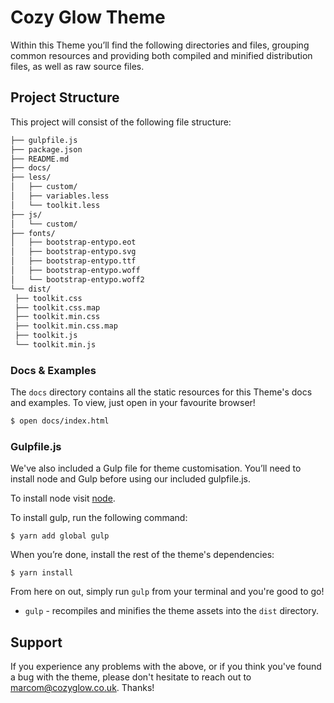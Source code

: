 # Cozy Glow Theme
Within this Theme you’ll find the following directories and files, grouping common resources and providing both compiled and minified distribution files, as well as raw source files.

## Project Structure
This project will consist of the following file structure:
```bash
├── gulpfile.js
├── package.json
├── README.md
├── docs/
├── less/
│   ├── custom/
│   ├── variables.less
│   └── toolkit.less
├── js/
│   └── custom/
├── fonts/
│   ├── bootstrap-entypo.eot
│   ├── bootstrap-entypo.svg
│   ├── bootstrap-entypo.ttf
│   ├── bootstrap-entypo.woff
│   └── bootstrap-entypo.woff2
└── dist/
 ├── toolkit.css
 ├── toolkit.css.map
 ├── toolkit.min.css
 ├── toolkit.min.css.map
 ├── toolkit.js
 └── toolkit.min.js
```

### Docs & Examples
The `docs` directory contains all the static resources for this Theme's docs and examples. To view, just open in your favourite browser!

```bash
$ open docs/index.html
```

### Gulpfile.js
We've also included a Gulp file for theme customisation. You’ll need to install node and Gulp before using our included gulpfile.js.

To install node visit [node][node-download].

To install gulp, run the following command:
```
$ yarn add global gulp
```

When you’re done, install the rest of the theme's dependencies:
```
$ yarn install
```

From here on out, simply run `gulp` from your terminal and you're good to go!

* `gulp` - recompiles and minifies the theme assets into the `dist` directory.

## Support

If you experience any problems with the above, or if you think you've found a bug with the theme, please don't hesitate to reach out to marcom@cozyglow.co.uk. Thanks!

[node-download]: https://nodejs.org/download
